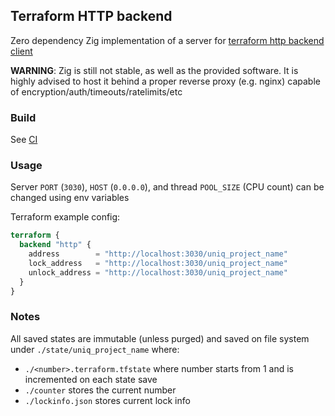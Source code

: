 ## Terraform HTTP backend
Zero dependency Zig implementation of a server for [terraform http backend client](https://github.com/hashicorp/terraform/blob/main/internal/backend/remote-state/http/client.go)

__WARNING__: Zig is still not stable, as well as the provided software.
It is highly advised to host it behind a proper reverse proxy (e.g. nginx) capable of encryption/auth/timeouts/ratelimits/etc

### Build
See [CI](.github/workflows/ci.yml)

### Usage
Server `PORT` (`3030`), `HOST` (`0.0.0.0`), and thread `POOL_SIZE` (CPU count) can be changed using env variables

Terraform example config:
```tf
terraform {
  backend "http" {
    address        = "http://localhost:3030/uniq_project_name"
    lock_address   = "http://localhost:3030/uniq_project_name"
    unlock_address = "http://localhost:3030/uniq_project_name"
  }
}
```

### Notes
All saved states are immutable (unless purged) and saved on file system under `./state/uniq_project_name` where:
- `./<number>.terraform.tfstate` where number starts from 1 and is incremented on each state save
- `./counter` stores the current number
- `./lockinfo.json` stores current lock info

